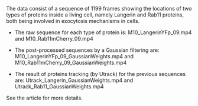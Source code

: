 The data consist of a sequence of 1199 frames showing the locations of two types of proteins inside a living cell, namely Langerin and Rab11 proteins, both being involved in exocytosis mechanisms in cells.

- The raw sequence for each type of protein is: M10_LangerinYFp_09.mp4 and M10_Rab11mCherry_09.mp4

- The post-processed sequences by a Gaussian filtering are: M10_LangerinYFp_09_GaussianWeights.mp4 and M10_Rab11mCherry_09_GaussianWeights.mp4

- The result of proteins tracking (by Utrack) for the previous sequences are: Utrack_Langerin_GaussianWeights.mp4 and Utrack_Rab11_GaussianWeights.mp4

See the article for more details.
